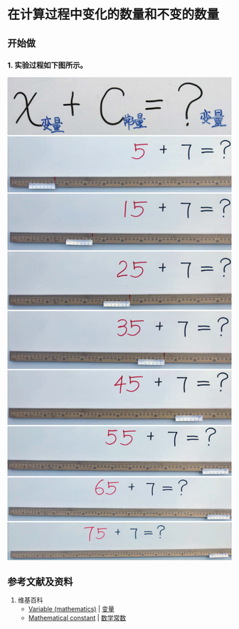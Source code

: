 # 在计算过程中变化的数量和不变的数量

## 开始做

### 1. 实验过程如下图所示。

![](/images/数轴(一维坐标系)/加减乘除的运算规律/在计算过程中变化的数量和不变的数量/1a0.jpg)
![](/images/数轴(一维坐标系)/加减乘除的运算规律/在计算过程中变化的数量和不变的数量/1a1.jpg)
![](/images/数轴(一维坐标系)/加减乘除的运算规律/在计算过程中变化的数量和不变的数量/1a2.jpg)
![](/images/数轴(一维坐标系)/加减乘除的运算规律/在计算过程中变化的数量和不变的数量/1a3.jpg)
![](/images/数轴(一维坐标系)/加减乘除的运算规律/在计算过程中变化的数量和不变的数量/1a4.jpg)
![](/images/数轴(一维坐标系)/加减乘除的运算规律/在计算过程中变化的数量和不变的数量/1a5.jpg)
![](/images/数轴(一维坐标系)/加减乘除的运算规律/在计算过程中变化的数量和不变的数量/1a6.jpg)
![](/images/数轴(一维坐标系)/加减乘除的运算规律/在计算过程中变化的数量和不变的数量/1a7.jpg)
![](/images/数轴(一维坐标系)/加减乘除的运算规律/在计算过程中变化的数量和不变的数量/1a8.jpg)

## 参考文献及资料

1. 维基百科
	- [Variable (mathematics)](https://en.wikipedia.org/wiki/Variable_(mathematics)) | [变量](https://zh.wikipedia.org/wiki/变量) 
	- [Mathematical constant](https://en.wikipedia.org/wiki/Mathematical_constant) | [数学常数](https://zh.wikipedia.org/wiki/数学常数) 
